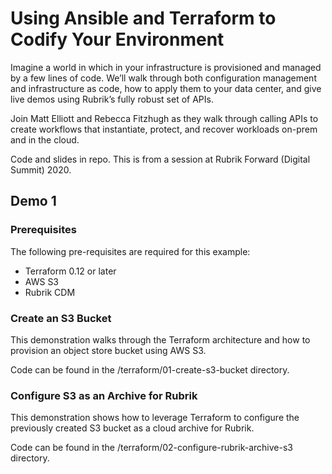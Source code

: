 # Using Ansible and Terraform to Codify Your Environment

Imagine a world in which in your infrastructure is provisioned and managed by a few lines of code. We’ll walk through both configuration management and infrastructure as code, how to apply them to your data center, and give live demos using Rubrik’s fully robust set of APIs.

Join Matt Elliott and Rebecca Fitzhugh as they walk through calling APIs to create workflows that instantiate, protect, and recover workloads on-prem and in the cloud.

Code and slides in repo. This is from a session at Rubrik Forward (Digital Summit) 2020.

## Demo 1

### Prerequisites
The following pre-requisites are required for this example:

* Terraform 0.12 or later
* AWS S3
* Rubrik CDM

### Create an S3 Bucket
This demonstration walks through the Terraform architecture and how to provision an object store bucket using AWS S3.

Code can be found in the /terraform/01-create-s3-bucket directory.

### Configure S3 as an Archive for Rubrik
This demonstration shows how to leverage Terraform to configure the previously created S3 bucket as a cloud archive for Rubrik.

Code can be found in the /terraform/02-configure-rubrik-archive-s3 directory.